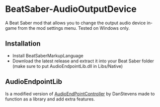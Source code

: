 # BeatSaber-AudioOutputDevice

A Beat Saber mod that allows you to change the output audio device in-game from the mod settings menu.  Tested on Windows only.

## Installation

- Install BeatSaberMarkupLanguage
- Download the latest release and extract it into your Beat Saber folder (make sure to put AudioEndpointLib.dll in Libs/Native)

## AudioEndpointLib

Is a modified version of [AudioEndPointController](https://github.com/DanStevens/AudioEndPointController) by DanStevens made to function as a library and add extra features.